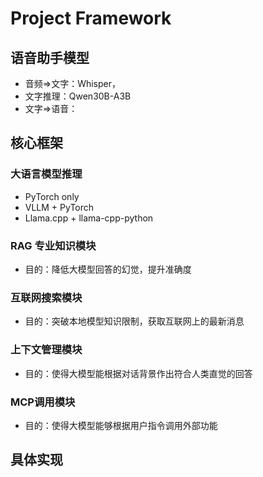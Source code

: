 # Project Framework
## 语音助手模型
* 音频=>文字：Whisper，
* 文字推理：Qwen30B-A3B
* 文字=>语音：
## 核心框架
### 大语言模型推理
* PyTorch only
* VLLM + PyTorch
* Llama.cpp + llama-cpp-python
### RAG 专业知识模块
* 目的：降低大模型回答的幻觉，提升准确度
### 互联网搜索模块
* 目的：突破本地模型知识限制，获取互联网上的最新消息
### 上下文管理模块
* 目的：使得大模型能根据对话背景作出符合人类直觉的回答
### MCP调用模块
* 目的：使得大模型能够根据用户指令调用外部功能
## 具体实现